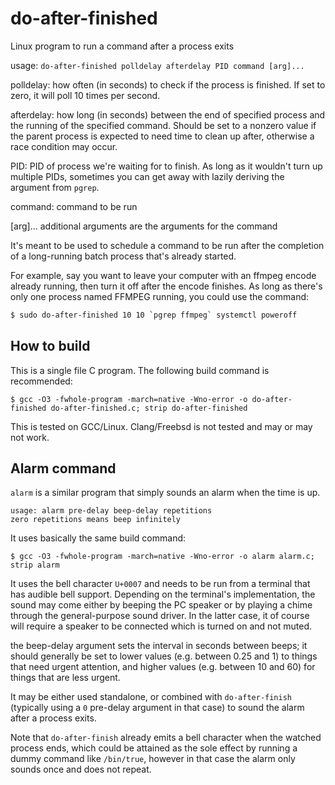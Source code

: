 # do-after-finished
Linux program to run a command after a process exits

usage: `do-after-finished polldelay afterdelay PID command [arg]...`

polldelay: how often (in seconds) to check if the process is finished. If set to zero, it will poll 10 times per second.

afterdelay: how long (in seconds) between the end of specified process and the running of the specified command. Should be set to a nonzero value if the parent process is expected to need time to clean up after, otherwise a race condition may occur.

PID: PID of process we're waiting for to finish. As long as it wouldn't turn up multiple PIDs, sometimes you can get away with lazily deriving the argument from `pgrep`.

command: command to be run

[arg]... additional arguments are the arguments for the command

It's meant to be used to schedule a command to be run after the completion of a long-running batch process that's already started. 

For example, say you want to leave your computer with an ffmpeg encode already running, then turn it off after the encode finishes. As long as there's only one process named FFMPEG running, you could use the command:

```bash
$ sudo do-after-finished 10 10 `pgrep ffmpeg` systemctl poweroff
```

## How to build

This is a single file C program. The following build command is recommended:

`$ gcc -O3 -fwhole-program -march=native -Wno-error -o do-after-finished do-after-finished.c; strip do-after-finished`

This is tested on GCC/Linux. Clang/Freebsd is not tested and may or may not work.

## Alarm command

`alarm` is a similar program that simply sounds an alarm when the time is up.

```
usage: alarm pre-delay beep-delay repetitions
zero repetitions means beep infinitely
```
It uses basically the same build command:

`$ gcc -O3 -fwhole-program -march=native -Wno-error -o alarm alarm.c; strip alarm`

It uses the bell character `U+0007` and needs to be run from a terminal that has audible bell support. Depending on the terminal's implementation, the sound may come either by beeping the PC speaker or by playing a chime through the general-purpose sound driver. In the latter case, it of course will require a speaker to be connected which is turned on and not muted.

the beep-delay argument sets the interval in seconds between beeps; it should generally be set to lower values (e.g. between 0.25 and 1) to things that need urgent attention, and higher values (e.g. between 10 and 60) for things that are less urgent.

It may be either used standalone, or combined with `do-after-finish` (typically using a `0` pre-delay argument in that case) to sound the alarm after a process exits. 

Note that `do-after-finish` already emits a bell character when the watched process ends, which could be attained as the sole effect by running a dummy command like `/bin/true`, however in that case the alarm only sounds once and does not repeat.
